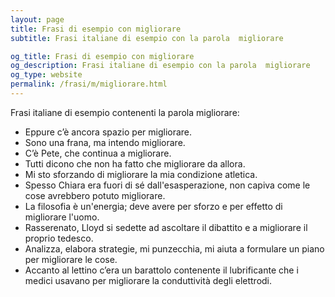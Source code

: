 ```yaml
---
layout: page
title: Frasi di esempio con migliorare 
subtitle: Frasi italiane di esempio con la parola  migliorare

og_title: Frasi di esempio con migliorare 
og_description: Frasi italiane di esempio con la parola  migliorare
og_type: website
permalink: /frasi/m/migliorare.html
---
```


Frasi italiane di esempio contenenti la parola migliorare:


- Eppure c’è ancora spazio per migliorare.
- Sono una frana, ma intendo migliorare.
- C’è Pete, che continua a migliorare.
- Tutti dicono che non ha fatto che migliorare da allora.
- Mi sto sforzando di migliorare la mia condizione atletica.
- Spesso Chiara era fuori di sé dall'esasperazione, non capiva come le cose avrebbero potuto migliorare.
- La filosofia è un'energia; deve avere per sforzo e per effetto di migliorare l'uomo.
- Rasserenato, Lloyd si sedette ad ascoltare il dibattito e a migliorare il proprio tedesco.
- Analizza, elabora strategie, mi punzecchia, mi aiuta a formulare un piano per migliorare le cose.
- Accanto al lettino c’era un barattolo contenente il lubrificante che i medici usavano per migliorare la conduttività degli elettrodi.
